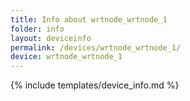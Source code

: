 ```yaml
---
title: Info about wrtnode_wrtnode_1
folder: info
layout: deviceinfo
permalink: /devices/wrtnode_wrtnode_1/
device: wrtnode_wrtnode_1
---
```

{% include templates/device_info.md %}

